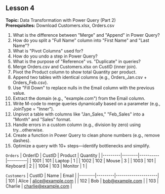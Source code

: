 ## Lesson 4  
**Topic:** Data Transformation with Power Query (Part 2)  
**Prerequisites:** Download Customers.xlsx, Orders.csv  

1. What is the difference between "Merge" and "Append" in Power Query?  
2. How do you split a "Full Name" column into "First Name" and "Last Name"?  
3. What is "Pivot Columns" used for?  
4. How do you undo a step in Power Query?  
5. What is the purpose of "Reference" vs. "Duplicate" in queries?  
6. Merge Orders.csv and Customers.xlsx on CustID (inner join).  
7. Pivot the Product column to show total Quantity per product.  
8. Append two tables with identical columns (e.g., Orders_Jan.csv + Orders_Feb.csv).  
9. Use "Fill Down" to replace nulls in the Email column with the previous value.  
10. Extract the domain (e.g., "example.com") from the Email column.  
11. Write M-code to merge queries dynamically based on a parameter (e.g., JoinType = "Inner").  
12. Unpivot a table with columns like "Jan_Sales," "Feb_Sales" into a "Month" and "Sales" format.  
13. Handle errors in a custom column (e.g., division by zero) using try...otherwise.  
14. Create a function in Power Query to clean phone numbers (e.g., remove dashes).  
15. Optimize a query with 10+ steps—identify bottlenecks and simplify.  

```Orders```
| OrderID | CustID | Product  | Quantity |
|---------|--------|----------|----------|
| 1001    | 101    | Laptop   | 1        |
| 1002    | 102    | Mouse    | 3        |
| 1003    | 101    | Keyboard | 2        |
| 1004    | 103    | Monitor  | 1        |

```Customers```
| CustID | Name    | Email               |
|--------|---------|---------------------|
| 101    | Alice   | alice@example.com   |
| 102    | Bob     | bob@example.com     |
| 103    | Charlie | charlie@example.com |
